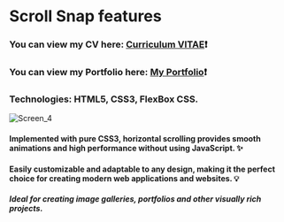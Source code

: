 # Scroll Snap features #
### You can view my CV here: [Curriculum VITAE](https://zorger27.github.io)❗️ ###
### You can view my Portfolio here: [My Portfolio](https://Zorin.Expert)❗️ ###
### Technologies: HTML5, CSS3, FlexBox CSS. ###
![Screen_4](https://user-images.githubusercontent.com/30940416/169624437-5a6dc51c-ed47-4768-bf1d-15d95f5df280.gif)

#### Implemented with pure CSS3, horizontal scrolling provides smooth animations and high performance without using JavaScript. ✨ ####
#### Easily customizable and adaptable to any design, making it the perfect choice for creating modern web applications and websites. 💡 ####
#### *Ideal for creating image galleries, portfolios and other visually rich projects.* ####
